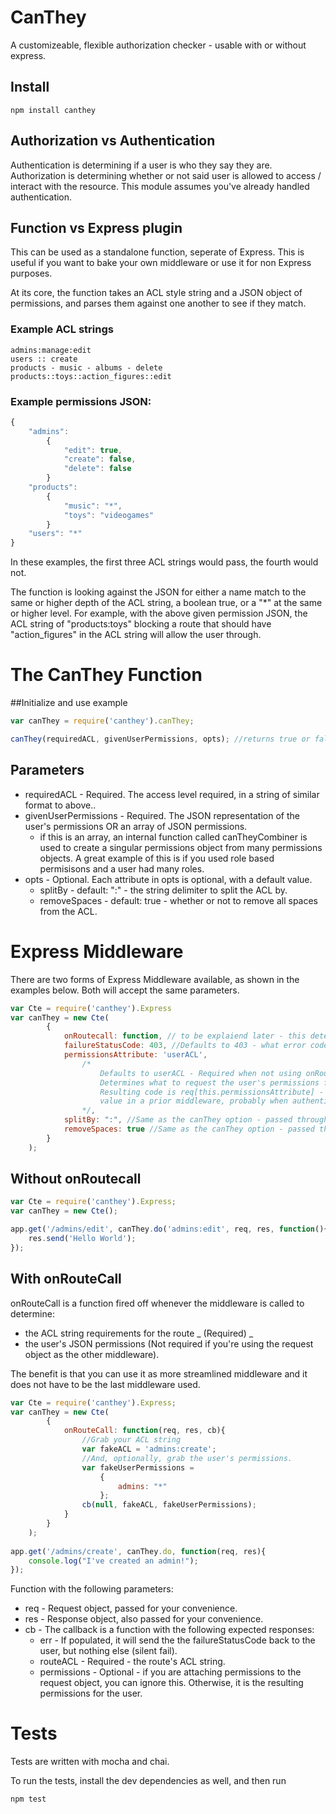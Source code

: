 # CanThey
A customizeable, flexible authorization checker - usable with or without express.

## Install
```
npm install canthey
```

## Authorization vs Authentication
Authentication is determining if a user is who they say they are. Authorization is determining whether or not said user is allowed to access / interact with the resource. This module assumes you've already handled authentication.

## Function vs Express plugin
This can be used as a standalone function, seperate of Express. This is useful if you want to bake your own middleware or use it for non Express purposes.

At its core, the function takes an ACL style string and a JSON object of permissions, and parses them against one another to see if they match.

### Example ACL strings
```
admins:manage:edit
users :: create
products - music - albums - delete
products::toys::action_figures::edit
```

### Example permissions JSON:
```js
{
	"admins": 
		{
			"edit": true,
			"create": false,
			"delete": false
		}
	"products":
		{
			"music": "*",
			"toys": "videogames"
		}
	"users": "*"
}
```

In these examples, the first three ACL strings would pass, the fourth would not.

The function is looking against the JSON for either a name match to the same or higher depth of the ACL string, a boolean true, or a "*" at the same or higher level. For example, with the above given permission JSON, the ACL string of "products:toys" blocking a route that should have "action_figures" in the ACL string will allow the user through.

# The CanThey Function

##Initialize and use example
```js
var canThey = require('canthey').canThey;

canThey(requiredACL, givenUserPermissions, opts); //returns true or false
```

## Parameters

* requiredACL - Required. The access level required, in a string of similar format to above..
* givenUserPermissions - Required. The JSON representation of the user's permissions OR an array of JSON permissions.
	* if this is an array, an internal function called canTheyCombiner is used to create a singular permissions object from many permissions objects. A great example of this is if you used role based permisisons and a user had many roles.
* opts - Optional. Each attribute in opts is optional, with a default value.
  * splitBy - default: ":" - the string delimiter to split the ACL by.
  * removeSpaces - default: true - whether or not to remove all spaces from the ACL.

# Express Middleware
There are two forms of Express Middleware available, as shown in the examples below. Both will accept the same parameters.
```js
var Cte = require('canthey').Express
var canThey = new Cte(
		{
			onRoutecall: function, // to be explaiend later - this determines which middleware you're using
			failureStatusCode: 403, //Defaults to 403 - what error code to send if they are not allowed access.
			permissionsAttribute: 'userACL',
				/*
					Defaults to userACL - Required when not using onRouteCall.
					Determines what to request the user's permissions from in the request object.
					Resulting code is req[this.permissionsAttribute] - we expect you to assign the
					value in a prior middleware, probably when authenticating the user.
				*/,
			splitBy: ":", //Same as the canThey option - passed through.
			removeSpaces: true //Same as the canThey option - passed through.
		}
	);
```

## Without onRoutecall

```js
var Cte = require('canthey').Express;
var canThey = new Cte();

app.get('/admins/edit', canThey.do('admins:edit', req, res, function(){
	res.send('Hello World');
});
```

## With onRouteCall

onRouteCall is a function fired off whenever the middleware is called to determine:
* the ACL string requirements for the route _ (Required) _
* the user's JSON permissions (Not required if you're using the request object as the other middleware).

The benefit is that you can use it as more streamlined middleware and it does not have to be the last middleware used.

```js
var Cte = require('canthey').Express;
var canThey = new Cte(
		{
			onRouteCall: function(req, res, cb){
				//Grab your ACL string
				var fakeACL = 'admins:create';
				//And, optionally, grab the user's permissions.
				var fakeUserPermissions = 
					{
						admins: "*"
					};
				cb(null, fakeACL, fakeUserPermissions);
			}
		}
	);
	
app.get('/admins/create', canThey.do, function(req, res){
	console.log("I've created an admin!");
});
```

Function with the following parameters:
* req - Request object, passed for your convenience.
* res - Response object, also passed for your convenience.
* cb - The callback is a function with the following expected responses:
	* err - If populated, it will send the the failureStatusCode back to the user, but nothing else (silent fail).
	* routeACL - Required - the route's ACL string.
	* permissions - Optional - if you are attaching permissions to the request object, you can ignore this. Otherwise, it is the resulting permissions for the user.

# Tests
Tests are written with mocha and chai.

To run the tests, install the dev dependencies as well, and then run
```
npm test
```

